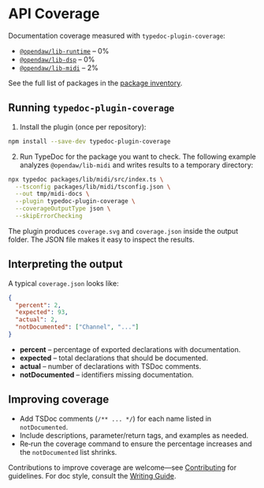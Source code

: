 # API Coverage

Documentation coverage measured with `typedoc-plugin-coverage`:

- [`@opendaw/lib-runtime`](./package-inventory.md#lib) – 0%
- [`@opendaw/lib-dsp`](./package-inventory.md#lib) – 0%
- [`@opendaw/lib-midi`](./package-inventory.md#lib) – 2%

See the full list of packages in the [package inventory](./package-inventory.md).

## Running `typedoc-plugin-coverage`

1. Install the plugin (once per repository):

```bash
npm install --save-dev typedoc-plugin-coverage
```

2. Run TypeDoc for the package you want to check. The following example
   analyzes `@opendaw/lib-midi` and writes results to a temporary directory:

```bash
npx typedoc packages/lib/midi/src/index.ts \
  --tsconfig packages/lib/midi/tsconfig.json \
  --out tmp/midi-docs \
  --plugin typedoc-plugin-coverage \
  --coverageOutputType json \
  --skipErrorChecking
```

The plugin produces `coverage.svg` and `coverage.json` inside the output
folder. The JSON file makes it easy to inspect the results.

## Interpreting the output

A typical `coverage.json` looks like:

```json
{
  "percent": 2,
  "expected": 93,
  "actual": 2,
  "notDocumented": ["Channel", "..."]
}
```

- **percent** – percentage of exported declarations with documentation.
- **expected** – total declarations that should be documented.
- **actual** – number of declarations with TSDoc comments.
- **notDocumented** – identifiers missing documentation.

## Improving coverage

- Add TSDoc comments (`/** ... */`) for each name listed in
  `notDocumented`.
- Include descriptions, parameter/return tags, and examples as needed.
- Re‑run the coverage command to ensure the percentage increases and the
  `notDocumented` list shrinks.

Contributions to improve coverage are welcome—see
[Contributing](./contributing.md) for guidelines. For doc style, consult the
[Writing Guide](./style/writing-guide.md).
